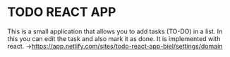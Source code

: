 # TODO REACT APP
This is a small application that allows you to add tasks (TO-DO) in a list. In this you can edit the task and also mark it as done. It is implemented with react.
->https://app.netlify.com/sites/todo-react-app-biel/settings/domain
